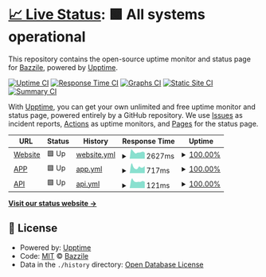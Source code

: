# [📈 Live Status](https://monitoring.bazzile.ch): <!--live status--> **🟩 All systems operational**

This repository contains the open-source uptime monitor and status page for [Bazzile](https://monitoring.bazzile.ch), powered by [Upptime](https://github.com/upptime/upptime).

[![Uptime CI](https://github.com/bazziletech/monitoring/workflows/Uptime%20CI/badge.svg)](https://github.com/bazziletech/monitoring/actions?query=workflow%3A%22Uptime+CI%22)
[![Response Time CI](https://github.com/bazziletech/monitoring/workflows/Response%20Time%20CI/badge.svg)](https://github.com/bazziletech/monitoring/actions?query=workflow%3A%22Response+Time+CI%22)
[![Graphs CI](https://github.com/bazziletech/monitoring/workflows/Graphs%20CI/badge.svg)](https://github.com/bazziletech/monitoring/actions?query=workflow%3A%22Graphs+CI%22)
[![Static Site CI](https://github.com/bazziletech/monitoring/workflows/Static%20Site%20CI/badge.svg)](https://github.com/bazziletech/monitoring/actions?query=workflow%3A%22Static+Site+CI%22)
[![Summary CI](https://github.com/bazziletech/monitoring/workflows/Summary%20CI/badge.svg)](https://github.com/bazziletech/monitoring/actions?query=workflow%3A%22Summary+CI%22)

With [Upptime](https://upptime.js.org), you can get your own unlimited and free uptime monitor and status page, powered entirely by a GitHub repository. We use [Issues](https://github.com/bazziletech/monitoring/issues) as incident reports, [Actions](https://github.com/bazziletech/monitoring/actions) as uptime monitors, and [Pages](https://monitoring.bazzile.ch) for the status page.

<!--start: status pages-->
<!-- This summary is generated by Upptime (https://github.com/upptime/upptime) -->
<!-- Do not edit this manually, your changes will be overwritten -->
<!-- prettier-ignore -->
| URL | Status | History | Response Time | Uptime |
| --- | ------ | ------- | ------------- | ------ |
| <img alt="" src="https://icons.duckduckgo.com/ip3/www.bazzile.ch.ico" height="13"> [Website](https://www.bazzile.ch) | 🟩 Up | [website.yml](https://github.com/bazziletech/monitoring/commits/HEAD/history/website.yml) | <details><summary><img alt="Response time graph" src="./graphs/website/response-time-week.png" height="20"> 2627ms</summary><br><a href="https://monitoring.bazzile.ch/history/website"><img alt="Response time 1450" src="https://img.shields.io/endpoint?url=https%3A%2F%2Fraw.githubusercontent.com%2Fbazziletech%2Fmonitoring%2FHEAD%2Fapi%2Fwebsite%2Fresponse-time.json"></a><br><a href="https://monitoring.bazzile.ch/history/website"><img alt="24-hour response time 2307" src="https://img.shields.io/endpoint?url=https%3A%2F%2Fraw.githubusercontent.com%2Fbazziletech%2Fmonitoring%2FHEAD%2Fapi%2Fwebsite%2Fresponse-time-day.json"></a><br><a href="https://monitoring.bazzile.ch/history/website"><img alt="7-day response time 2627" src="https://img.shields.io/endpoint?url=https%3A%2F%2Fraw.githubusercontent.com%2Fbazziletech%2Fmonitoring%2FHEAD%2Fapi%2Fwebsite%2Fresponse-time-week.json"></a><br><a href="https://monitoring.bazzile.ch/history/website"><img alt="30-day response time 2468" src="https://img.shields.io/endpoint?url=https%3A%2F%2Fraw.githubusercontent.com%2Fbazziletech%2Fmonitoring%2FHEAD%2Fapi%2Fwebsite%2Fresponse-time-month.json"></a><br><a href="https://monitoring.bazzile.ch/history/website"><img alt="1-year response time 1681" src="https://img.shields.io/endpoint?url=https%3A%2F%2Fraw.githubusercontent.com%2Fbazziletech%2Fmonitoring%2FHEAD%2Fapi%2Fwebsite%2Fresponse-time-year.json"></a></details> | <details><summary><a href="https://monitoring.bazzile.ch/history/website">100.00%</a></summary><a href="https://monitoring.bazzile.ch/history/website"><img alt="All-time uptime 99.59%" src="https://img.shields.io/endpoint?url=https%3A%2F%2Fraw.githubusercontent.com%2Fbazziletech%2Fmonitoring%2FHEAD%2Fapi%2Fwebsite%2Fuptime.json"></a><br><a href="https://monitoring.bazzile.ch/history/website"><img alt="24-hour uptime 100.00%" src="https://img.shields.io/endpoint?url=https%3A%2F%2Fraw.githubusercontent.com%2Fbazziletech%2Fmonitoring%2FHEAD%2Fapi%2Fwebsite%2Fuptime-day.json"></a><br><a href="https://monitoring.bazzile.ch/history/website"><img alt="7-day uptime 100.00%" src="https://img.shields.io/endpoint?url=https%3A%2F%2Fraw.githubusercontent.com%2Fbazziletech%2Fmonitoring%2FHEAD%2Fapi%2Fwebsite%2Fuptime-week.json"></a><br><a href="https://monitoring.bazzile.ch/history/website"><img alt="30-day uptime 99.95%" src="https://img.shields.io/endpoint?url=https%3A%2F%2Fraw.githubusercontent.com%2Fbazziletech%2Fmonitoring%2FHEAD%2Fapi%2Fwebsite%2Fuptime-month.json"></a><br><a href="https://monitoring.bazzile.ch/history/website"><img alt="1-year uptime 99.50%" src="https://img.shields.io/endpoint?url=https%3A%2F%2Fraw.githubusercontent.com%2Fbazziletech%2Fmonitoring%2FHEAD%2Fapi%2Fwebsite%2Fuptime-year.json"></a></details>
| <img alt="" src="https://icons.duckduckgo.com/ip3/www.bazzile.app.ico" height="13"> [APP](https://www.bazzile.app) | 🟩 Up | [app.yml](https://github.com/bazziletech/monitoring/commits/HEAD/history/app.yml) | <details><summary><img alt="Response time graph" src="./graphs/app/response-time-week.png" height="20"> 717ms</summary><br><a href="https://monitoring.bazzile.ch/history/app"><img alt="Response time 874" src="https://img.shields.io/endpoint?url=https%3A%2F%2Fraw.githubusercontent.com%2Fbazziletech%2Fmonitoring%2FHEAD%2Fapi%2Fapp%2Fresponse-time.json"></a><br><a href="https://monitoring.bazzile.ch/history/app"><img alt="24-hour response time 826" src="https://img.shields.io/endpoint?url=https%3A%2F%2Fraw.githubusercontent.com%2Fbazziletech%2Fmonitoring%2FHEAD%2Fapi%2Fapp%2Fresponse-time-day.json"></a><br><a href="https://monitoring.bazzile.ch/history/app"><img alt="7-day response time 717" src="https://img.shields.io/endpoint?url=https%3A%2F%2Fraw.githubusercontent.com%2Fbazziletech%2Fmonitoring%2FHEAD%2Fapi%2Fapp%2Fresponse-time-week.json"></a><br><a href="https://monitoring.bazzile.ch/history/app"><img alt="30-day response time 686" src="https://img.shields.io/endpoint?url=https%3A%2F%2Fraw.githubusercontent.com%2Fbazziletech%2Fmonitoring%2FHEAD%2Fapi%2Fapp%2Fresponse-time-month.json"></a><br><a href="https://monitoring.bazzile.ch/history/app"><img alt="1-year response time 862" src="https://img.shields.io/endpoint?url=https%3A%2F%2Fraw.githubusercontent.com%2Fbazziletech%2Fmonitoring%2FHEAD%2Fapi%2Fapp%2Fresponse-time-year.json"></a></details> | <details><summary><a href="https://monitoring.bazzile.ch/history/app">100.00%</a></summary><a href="https://monitoring.bazzile.ch/history/app"><img alt="All-time uptime 99.67%" src="https://img.shields.io/endpoint?url=https%3A%2F%2Fraw.githubusercontent.com%2Fbazziletech%2Fmonitoring%2FHEAD%2Fapi%2Fapp%2Fuptime.json"></a><br><a href="https://monitoring.bazzile.ch/history/app"><img alt="24-hour uptime 100.00%" src="https://img.shields.io/endpoint?url=https%3A%2F%2Fraw.githubusercontent.com%2Fbazziletech%2Fmonitoring%2FHEAD%2Fapi%2Fapp%2Fuptime-day.json"></a><br><a href="https://monitoring.bazzile.ch/history/app"><img alt="7-day uptime 100.00%" src="https://img.shields.io/endpoint?url=https%3A%2F%2Fraw.githubusercontent.com%2Fbazziletech%2Fmonitoring%2FHEAD%2Fapi%2Fapp%2Fuptime-week.json"></a><br><a href="https://monitoring.bazzile.ch/history/app"><img alt="30-day uptime 100.00%" src="https://img.shields.io/endpoint?url=https%3A%2F%2Fraw.githubusercontent.com%2Fbazziletech%2Fmonitoring%2FHEAD%2Fapi%2Fapp%2Fuptime-month.json"></a><br><a href="https://monitoring.bazzile.ch/history/app"><img alt="1-year uptime 99.60%" src="https://img.shields.io/endpoint?url=https%3A%2F%2Fraw.githubusercontent.com%2Fbazziletech%2Fmonitoring%2FHEAD%2Fapi%2Fapp%2Fuptime-year.json"></a></details>
| <img alt="" src="https://icons.duckduckgo.com/ip3/www.bazzile.app.ico" height="13"> [API](https://www.bazzile.app/api) | 🟩 Up | [api.yml](https://github.com/bazziletech/monitoring/commits/HEAD/history/api.yml) | <details><summary><img alt="Response time graph" src="./graphs/api/response-time-week.png" height="20"> 121ms</summary><br><a href="https://monitoring.bazzile.ch/history/api"><img alt="Response time 161" src="https://img.shields.io/endpoint?url=https%3A%2F%2Fraw.githubusercontent.com%2Fbazziletech%2Fmonitoring%2FHEAD%2Fapi%2Fapi%2Fresponse-time.json"></a><br><a href="https://monitoring.bazzile.ch/history/api"><img alt="24-hour response time 109" src="https://img.shields.io/endpoint?url=https%3A%2F%2Fraw.githubusercontent.com%2Fbazziletech%2Fmonitoring%2FHEAD%2Fapi%2Fapi%2Fresponse-time-day.json"></a><br><a href="https://monitoring.bazzile.ch/history/api"><img alt="7-day response time 121" src="https://img.shields.io/endpoint?url=https%3A%2F%2Fraw.githubusercontent.com%2Fbazziletech%2Fmonitoring%2FHEAD%2Fapi%2Fapi%2Fresponse-time-week.json"></a><br><a href="https://monitoring.bazzile.ch/history/api"><img alt="30-day response time 126" src="https://img.shields.io/endpoint?url=https%3A%2F%2Fraw.githubusercontent.com%2Fbazziletech%2Fmonitoring%2FHEAD%2Fapi%2Fapi%2Fresponse-time-month.json"></a><br><a href="https://monitoring.bazzile.ch/history/api"><img alt="1-year response time 171" src="https://img.shields.io/endpoint?url=https%3A%2F%2Fraw.githubusercontent.com%2Fbazziletech%2Fmonitoring%2FHEAD%2Fapi%2Fapi%2Fresponse-time-year.json"></a></details> | <details><summary><a href="https://monitoring.bazzile.ch/history/api">100.00%</a></summary><a href="https://monitoring.bazzile.ch/history/api"><img alt="All-time uptime 99.70%" src="https://img.shields.io/endpoint?url=https%3A%2F%2Fraw.githubusercontent.com%2Fbazziletech%2Fmonitoring%2FHEAD%2Fapi%2Fapi%2Fuptime.json"></a><br><a href="https://monitoring.bazzile.ch/history/api"><img alt="24-hour uptime 100.00%" src="https://img.shields.io/endpoint?url=https%3A%2F%2Fraw.githubusercontent.com%2Fbazziletech%2Fmonitoring%2FHEAD%2Fapi%2Fapi%2Fuptime-day.json"></a><br><a href="https://monitoring.bazzile.ch/history/api"><img alt="7-day uptime 100.00%" src="https://img.shields.io/endpoint?url=https%3A%2F%2Fraw.githubusercontent.com%2Fbazziletech%2Fmonitoring%2FHEAD%2Fapi%2Fapi%2Fuptime-week.json"></a><br><a href="https://monitoring.bazzile.ch/history/api"><img alt="30-day uptime 100.00%" src="https://img.shields.io/endpoint?url=https%3A%2F%2Fraw.githubusercontent.com%2Fbazziletech%2Fmonitoring%2FHEAD%2Fapi%2Fapi%2Fuptime-month.json"></a><br><a href="https://monitoring.bazzile.ch/history/api"><img alt="1-year uptime 99.63%" src="https://img.shields.io/endpoint?url=https%3A%2F%2Fraw.githubusercontent.com%2Fbazziletech%2Fmonitoring%2FHEAD%2Fapi%2Fapi%2Fuptime-year.json"></a></details>

<!--end: status pages-->

[**Visit our status website →**](https://monitoring.bazzile.ch)

## 📄 License

- Powered by: [Upptime](https://github.com/upptime/upptime)
- Code: [MIT](./LICENSE) © [Bazzile](https://monitoring.bazzile.ch)
- Data in the `./history` directory: [Open Database License](https://opendatacommons.org/licenses/odbl/1-0/)
